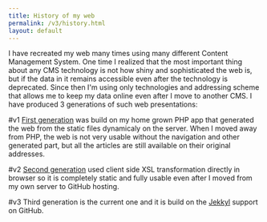 ```yaml
---
title: History of my web
permalink: /v3/history.html
layout: default
---
```

I have recreated my web many times using many different Content Management System. One time I realized that the most important thing about any CMS technology is not how shiny and sophisticated the web is, but if the data in it remains accessible even after the technology is deprecated. Since then I'm using only technologies and addressing scheme that allows me to keep my data online even after I move to another CMS. I have produced 3 generations of such web presentations:

#v1
[First generation](/v1/index.html) was build on my home grown PHP app that generated the web from the static files dynamicaly on the server. When I moved away from PHP, the web is not very usable without the navigation and other generated part, but all the articles are still available on their original addresses.

#v2
[Second generation](/v2/index.xml) used client side XSL transformation directly in browser so it is completely static and fully usable even after I moved from my own server to GitHub hosting.

#v3
Third generation is the current one and it is build on the [Jekkyl](http://jekyllrb.com/) support on GitHub.
